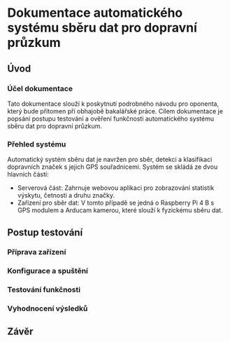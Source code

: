 # Dokumentace automatického systému sběru dat pro dopravní průzkum

## Úvod
### Účel dokumentace
Tato dokumentace slouží k poskytnutí podrobného návodu pro oponenta, který bude přítomen při obhajobě bakalářské práce. Cílem dokumentace je popsání postupu testování a ověření funkčnosti automatického systému sběru dat pro dopravní průzkum.

### Přehled systému
Automatický systém sběru dat je navržen pro sběr, detekci a klasifikaci dopravních značek s jejich GPS souřadnicemi. Systém se skládá ze dvou hlavních částí:

- Serverová část: Zahrnuje webovou aplikaci pro zobrazování statistik výskytu, četnosti a druhu značky.
- Zařízení pro sběr dat: V tomto případě se jedná o Raspberry Pi 4 B s GPS modulem a Arducam kamerou, které slouží k fyzickému sběru dat.

## Postup testování
### Příprava zařízení

### Konfigurace a spuštění

### Testování funkčnosti

### Vyhodnocení výsledků

## Závěr